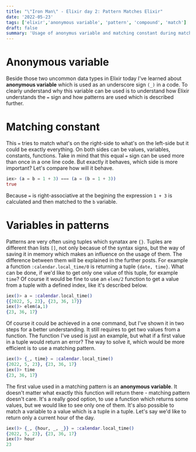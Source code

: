 ```yaml
---
title: "\"Iron Man\" - Elixir day 2: Pattern Matches Elixir"
date: '2022-05-23'
tags: ['elixir','anonymous variable', 'pattern', 'compound', 'match']
draft: false
summary: 'Usage of anonymus variable and matching constant during matching patterns'
---
```

# Anonymous variable
Beside those two uncommon data types in Elixir today I've learned about **anonymous variable**  which is used as an underscore sign `(_)` in a code. To clearly understand why this variable can be used is to understand how Elixir understands the `=` sign and how patterns are used which is described further.

# Matching constant
This `=` tries to match what's on the right-side to what's on the left-side but it could be exactly everything. On both sides can be values, variables, constants, functions. Take in mind that this equal `=` sign can be used more than once in a one line code. But exactly it behaves, which side is more important? Let's compare how will it behave.
```elixir
iex> (a = b = 1 + 3) === (a = (b = 1 + 3))
true
```
Because `=` is right-associative at the begining the expression `1 + 3` is calculated and then matched to the `b` variable.

# Variables in patterns
Patterns are very often using tuples which synatax are `{}`. Tuples are different than lists `[]`, not only becasue of the syntax signs, but the way of saving it in memory which makes an influence on the usage of them. The difference between them will be explained in the further posts. For example a function `:calendar.local_time/0` is returning a tuple `{date, time}`. What can be done, if we'd like to get only one value of this tuple, for example `time`? Of course it would be fine to use an `elem/2` function to get a value from a tuple with a defined index, like it's described below.
```elixir
iex()> a = :calendar.local_time()
{{2022, 5, 23}, {23, 36, 17}}
iex()> elem(a,1)
{23, 36, 17}
```
Of course it could be achieved in a one command, but I've shown it in two steps for a better understanding. It still requires to get two values from a function. The function I've used is just an example, but what if a first value in a tuple would return an error? The way to solve it, which would be more efficient is to use a matching pattern.
```elixir
iex()> {_, time} = :calendar.local_time()
{2022, 5, 23}, {23, 36, 17}
iex()> time
{23, 36, 17}
```
The first value used in a matching pattern is an **anonymous variable**. It doesn't matter what exactly this function will return there - matching pattern doesn't care. It's a really good option, to use a function which returns some values, but we would like to see only one of them.  It's also possible to match a variable to a value which is a tuple in a tuple. Let's say we'd like to return only a current hour of the day.
```elixir
iex()> {_, {hour, _, _}} = :calendar.local_time()
{2022, 5, 23}, {23, 36, 17}
iex()> hour
23
```